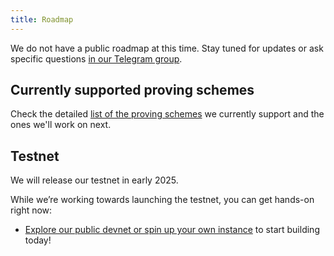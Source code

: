 ```yaml
---
title: Roadmap
---
```


We do not have a public roadmap at this time. Stay tuned for updates or ask specific questions [in our Telegram group](https://t.me/hyle_org).

## Currently supported proving schemes

Check the detailed [list of the proving schemes](../developers/general-doc/supported-proving-schemes.md) we currently support and the ones we'll work on next.

## Testnet

We will release our testnet in early 2025.

While we’re working towards launching the testnet, you can get hands-on right now: 

- [Explore our public devnet or spin up your own instance](../developers/getting-started/devnet.md) to start building today!
